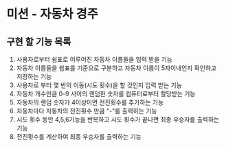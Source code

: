 # 미션 - 자동차 경주
## 구현 할 기능 목록

1. 사용자로부터 쉼표로 이루어진 자동차 이름들을 입력 받을 기능
2. 자동차 이름들을 쉼표를 기준으로 구분하고 자동차 이름이 5자이내인지 확인하고 저장하는 기능 
3. 사용자로 부터 몇 번의 이동(시도 횟수)을 할 것인지 입력 받는 기능
4. 자동차 개수만큼 0-9 사이의 랜덤한 숫자를 컴퓨터로부터 할당받는 기능
5. 자동차의 랜덤 숫자가 4이상이면 전진횟수를 추가하는 기능
6. 자동차마다 자동차의 전진횟수 만큼 "-"를 출력하는 기능
7. 시도 횟수 동안 4,5,6기능을 반복하고 시도 횟수가 끝나면 최종 우승자를 출력하는 기능
8. 전진횟수를 계산하여 최종 우승자를 출력하는 기능